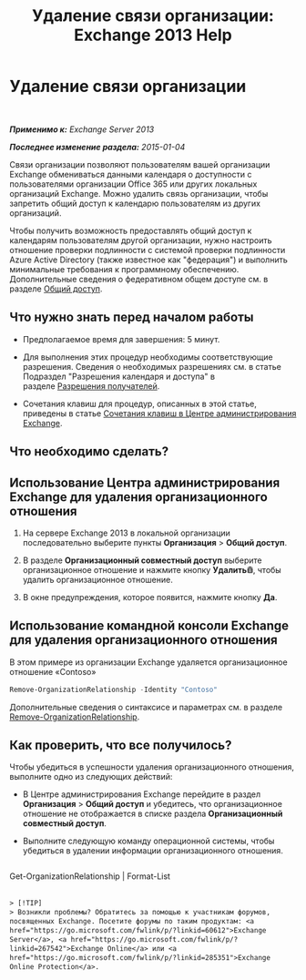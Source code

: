 ﻿---
title: 'Удаление связи организации: Exchange 2013 Help'
TOCTitle: Удаление связи организации
ms:assetid: ff211394-f58b-4da7-bb3a-df6abcb5950e
ms:mtpsurl: https://technet.microsoft.com/ru-ru/library/JJ657513(v=EXCHG.150)
ms:contentKeyID: 50489536
ms.date: 05/22/2018
mtps_version: v=EXCHG.150
ms.translationtype: MT
---

# Удаление связи организации

 

_**Применимо к:** Exchange Server 2013_

_**Последнее изменение раздела:** 2015-01-04_

Связи организации позволяют пользователям вашей организации Exchange обмениваться данными календаря о доступности с пользователями организации Office 365 или других локальных организаций Exchange. Можно удалить связь организации, чтобы запретить общий доступ к календарю пользователям из других организаций.

Чтобы получить возможность предоставлять общий доступ к календарям пользователям другой организации, нужно настроить отношение проверки подлинности с системой проверки подлинности Azure Active Directory (также известное как "федерация") и выполнить минимальные требования к программному обеспечению. Дополнительные сведения о федеративном общем доступе см. в разделе [Общий доступ](sharing-exchange-2013-help.md).

## Что нужно знать перед началом работы

  - Предполагаемое время для завершения: 5 минут.

  - Для выполнения этих процедур необходимы соответствующие разрешения. Сведения о необходимых разрешениях см. в статье Подраздел "Разрешения календаря и доступа" в разделе [Разрешения получателей](recipients-permissions-exchange-2013-help.md).

  - Сочетания клавиш для процедур, описанных в этой статье, приведены в статье [Сочетания клавиш в Центре администрирования Exchange](keyboard-shortcuts-in-the-exchange-admin-center-exchange-online-protection-help.md).

## Что необходимо сделать?

## Использование Центра администрирования Exchange для удаления организационного отношения

1.  На сервере Exchange 2013 в локальной организации последовательно выберите пункты **Организация** \> **Общий доступ**.

2.  В разделе **Организационный совместный доступ** выберите организационное отношение и нажмите кнопку **Удалить**![Значок удаления](images/Dd979797.14f639f6-61e8-4418-bbfb-0db14de9d2f5(EXCHG.150).gif "Значок удаления"), чтобы удалить организационное отношение.

3.  В окне предупреждения, которое появится, нажмите кнопку **Да**.

## Использование командной консоли Exchange для удаления организационного отношения

В этом примере из организации Exchange удаляется организационное отношение «Contoso»

```powershell
Remove-OrganizationRelationship -Identity "Contoso"
```

Дополнительные сведения о синтаксисе и параметрах см. в разделе [Remove-OrganizationRelationship](https://technet.microsoft.com/ru-ru/library/ee332362\(v=exchg.150\)).

## Как проверить, что все получилось?

Чтобы убедиться в успешности удаления организационного отношения, выполните одно из следующих действий:

  - В Центре администрирования Exchange перейдите в раздел **Организация** \> **Общий доступ** и убедитесь, что организационное отношение не отображается в списке раздела **Организационный совместный доступ**.

  - Выполните следующую команду операционной системы, чтобы убедиться в удалении информации организационного отношения.
    
    ```powershell
Get-OrganizationRelationship | Format-List
```

> [!TIP]  
> Возникли проблемы? Обратитесь за помощью к участникам форумов, посвященных Exchange. Посетите форумы по таким продуктам: <a href="https://go.microsoft.com/fwlink/p/?linkid=60612">Exchange Server</a>, <a href="https://go.microsoft.com/fwlink/p/?linkid=267542">Exchange Online</a> или <a href="https://go.microsoft.com/fwlink/p/?linkid=285351">Exchange Online Protection</a>.

